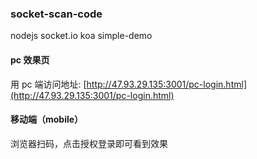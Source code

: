 ### socket-scan-code

nodejs socket.io koa simple-demo

#### pc 效果页
用 pc 端访问地址: [http://47.93.29.135:3001/pc-login.html](http://47.93.29.135:3001/pc-login.html)

#### 移动端（mobile）
浏览器扫码，点击授权登录即可看到效果
